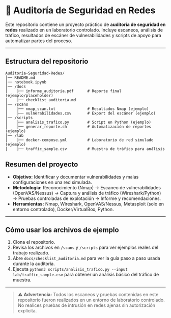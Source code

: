 # 🔐 Auditoría de Seguridad en Redes

Este repositorio contiene un proyecto práctico de **auditoría de seguridad en redes** realizado en un laboratorio controlado. Incluye escaneos, análisis de tráfico, resultados de escáner de vulnerabilidades y scripts de apoyo para automatizar partes del proceso.

---

## Estructura del repositorio

```
Auditoria-Seguridad-Redes/
│── README.md
│── notebook.ipynb
│── /docs
│    ├── informe_auditoria.pdf      # Reporte final (ejemplo/placeholder)
│    ├── checklist_auditoria.md
│── /scans
│    ├── nmap_scan.txt              # Resultados Nmap (ejemplo)
│    ├── vulnerabilidades.csv       # Export del escáner (ejemplo)
│── /scripts
│    ├── analisis_trafico.py        # Script en Python (ejemplo)
│    ├── generar_reporte.sh         # Automatización de reportes (ejemplo)
│── /lab
│    ├── docker-compose.yml         # Laboratorio de red simulado (ejemplo)
│    ├── traffic_sample.csv         # Muestra de tráfico para análisis
```

## Resumen del proyecto

- **Objetivo:** Identificar y documentar vulnerabilidades y malas configuraciones en una red simulada.
- **Metodología:** Reconocimiento (Nmap) → Escaneo de vulnerabilidades (OpenVAS/Nessus) → Captura y análisis de tráfico (Wireshark/Python) → Pruebas controladas de explotación → Informe y recomendaciones.
- **Herramientas:** Nmap, Wireshark, OpenVAS/Nessus, Metasploit (solo en entorno controlado), Docker/VirtualBox, Python.

---

## Cómo usar los archivos de ejemplo

1. Clona el repositorio.
2. Revisa los archivos en `/scans` y `/scripts` para ver ejemplos reales del trabajo realizado.
3. Abre `docs/checklist_auditoria.md` para ver la guía paso a paso usada durante la auditoría.
4. Ejecuta `python3 scripts/analisis_trafico.py --input lab/traffic_sample.csv` para obtener un análisis básico del tráfico de muestra.

---

> ⚠️ **Advertencia:** Todos los escaneos y pruebas contenidas en este repositorio fueron realizados en un entorno de laboratorio controlado. No realices pruebas de intrusión en redes ajenas sin autorización explícita.
